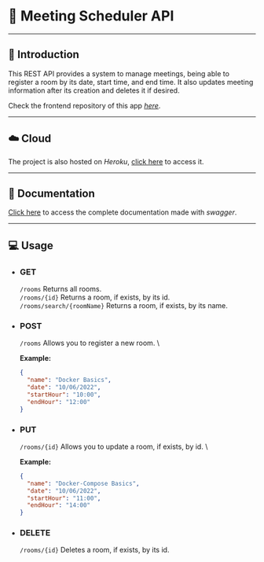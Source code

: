 # :necktie: Meeting Scheduler API
- - -

## :book: Introduction
This REST API provides a system to manage meetings, being able to register a room by its date, start time, and end time. It also updates meeting information after its creation and deletes it if desired.

Check the frontend repository of this app *[here](https://github.com/jonviegas/meeting-scheduler-frontend)*.

- - -
## :cloud: Cloud

The project is also hosted on *Heroku*, [click here](https://meeting-scheduler-system.herokuapp.com/rooms) to access it.
- - -
## :green_book: Documentation

[Click here](https://meeting-scheduler-system.herokuapp.com/swagger-ui.html) to access the complete documentation made with *swagger*.
- - -

## :computer: Usage

- ### **GET**
    ```/rooms```
    Returns all rooms.
\
    ```/rooms/{id}```
    Returns a room, if exists, by its id.
\
    ```/rooms/search/{roomName}```
    Returns a room, if exists, by its name.

- ### **POST**
    ```/rooms```
    Allows you to register a new room.
\

    **Example:**
    ``` JSON
    {
      "name": "Docker Basics",
      "date": "10/06/2022",
      "startHour": "10:00",
      "endHour": "12:00"
    }
    ```

- ### **PUT**
     ```/rooms/{id}```
    Allows you to update a room, if exists, by id.
\

    **Example:**
    ``` JSON
    {
      "name": "Docker-Compose Basics",
      "date": "10/06/2022",
      "startHour": "11:00",
      "endHour": "14:00"
    }
    ```

- ### **DELETE**
    ```/rooms/{id}```
    Deletes a room, if exists, by its id.
